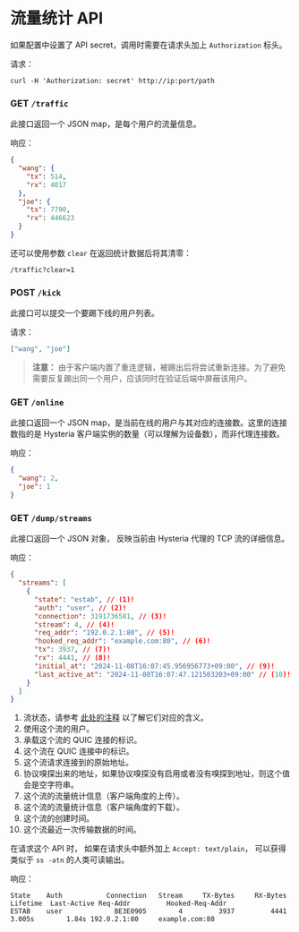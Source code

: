 # 流量统计 API

如果配置中设置了 API secret，调用时需要在请求头加上 `Authorization` 标头。

请求：

```shell
curl -H 'Authorization: secret' http://ip:port/path
```

### GET `/traffic`

此接口返回一个 JSON map，是每个用户的流量信息。

响应：

```json
{
  "wang": {
    "tx": 514,
    "rx": 4017
  },
  "joe": {
    "tx": 7790,
    "rx": 446623
  }
}
```

还可以使用参数 `clear` 在返回统计数据后将其清零：

```
/traffic?clear=1
```

### POST `/kick`

此接口可以提交一个要踢下线的用户列表。

请求：

```json
["wang", "joe"]
```

> **注意：** 由于客户端内置了重连逻辑，被踢出后将尝试重新连接。为了避免需要反复踢出同一个用户，应该同时在验证后端中屏蔽该用户。

### GET `/online`

此接口返回一个 JSON map，是当前在线的用户与其对应的连接数。这里的连接数指的是 Hysteria 客户端实例的数量（可以理解为设备数），而非代理连接数。

响应：

```json
{
  "wang": 2,
  "joe": 1
}
```

### GET `/dump/streams`

此接口返回一个 JSON 对象， 反映当前由 Hysteria 代理的 TCP 流的详细信息。

响应：

```json
{
  "streams": [
    {
      "state": "estab", // (1)!
      "auth": "user", // (2)!
      "connection": 3191736581, // (3)!
      "stream": 4, // (4)!
      "req_addr": "192.0.2.1:80", // (5)!
      "hooked_req_addr": "example.com:80", // (6)!
      "tx": 3937, // (7)!
      "rx": 4441, // (8)!
      "initial_at": "2024-11-08T16:07:45.956956773+09:00", // (9)!
      "last_active_at": "2024-11-08T16:07:47.121503203+09:00" // (10)!
    }
  ]
}
```

1. 流状态，请参考 [此处的注释](https://github.com/apernet/hysteria/blob/3e8c20518db0e97ad67b638e85cbe643b26d777a/core/server/config.go#L223-L257) 以了解它们对应的含义。
2. 使用这个流的用户。
3. 承载这个流的 QUIC 连接的标识。
4. 这个流在 QUIC 连接中的标识。
5. 这个流请求连接到的原始地址。
6. 协议嗅探出来的地址，如果协议嗅探没有启用或者没有嗅探到地址，则这个值会是空字符串。
7. 这个流的流量统计信息（客户端角度的上传）。
8. 这个流的流量统计信息（客户端角度的下载）。
9. 这个流的创建时间。
10. 这个流最近一次传输数据的时间。

在请求这个 API 时， 如果在请求头中额外加上 `Accept: text/plain`， 可以获得类似于 `ss -atn` 的人类可读输出。

响应：

```
State    Auth           Connection   Stream     TX-Bytes     RX-Bytes     Lifetime  Last-Active Req-Addr         Hooked-Req-Addr
ESTAB    user             BE3E0905        4         3937         4441       3.005s        1.84s 192.0.2.1:80     example.com:80
```
